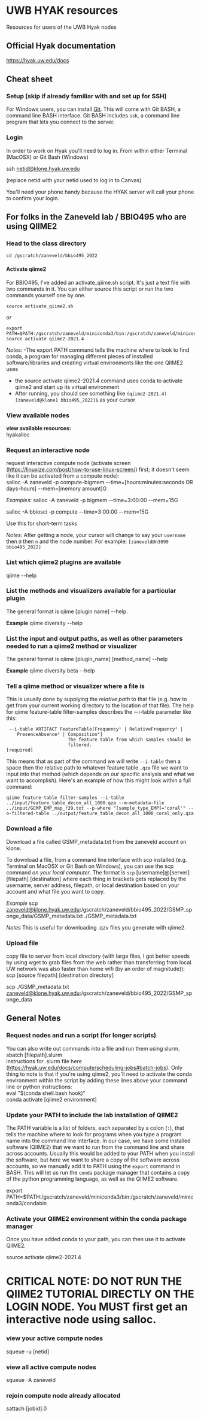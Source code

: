 # UWB HYAK resources
Resources for users of the UWB Hyak nodes

## Official Hyak documentation
https://hyak.uw.edu/docs

## Cheat sheet

### Setup (skip if already familiar with and set up for SSH)
For Windows users, you can install [Git](https://git-scm.com/downloads). This will come with Git BASH, a command line BASH interface. Git BASH includes `ssh`, a command line program that lets you connect to the server.

### Login
In order to work on Hyak you'll need to log in. From within either Terminal (MacOSX) or Git Bash (Windows)

ssh netid@klone.hyak.uw.edu

(replace netid with your netid used to log in to Canvas)

You'll need your phone handy because the HYAK server will call your phone to confirm your login.


## For folks in the Zaneveld lab / BBIO495 who are using QIIME2

### Head to the class directory
```
cd /gscratch/zaneveld/bbio495_2022
```
#### Activate qiime2

For BBIO495, I've added an activate_qiime.sh script. It's just a text file with two commands in it.
You can either source this script or run the two commands yourself one by one. 
```
source activate_qiime2.sh
```
*or*
```
export PATH=$PATH:/gscratch/zaneveld/miniconda3/bin:/gscratch/zaneveld/miniconda3/condabin
source activate qiime2-2021.4
```
*Notes:*
-The export PATH command tells the machine where to look to find conda, a program for managing different pieces of installed software/libraries and creating virtual environments like the one QIIME2 uses
- the source activate qiime2-2021.4 command uses conda to activate qiime2 and start up its virtual environment
- After running, you should see something like `(qiime2-2021.4) [zaneveld@klone1 bbio495_2022]$` as your cursor

### View available nodes
**view available resources:**  
hyakalloc

### Request an interactive node
request interactive compute node (activate screen (https://linuxize.com/post/how-to-use-linux-screen/) first; it doesn't seem like it can be activated from a compute node):  
salloc -A zaneveld -p compute-bigmem --time=[hours:minutes:seconds OR days-hours] --mem=[memory amount]G

*Examples*:
salloc -A zaneveld -p bigmem --time=3:00:00 --mem=15G

salloc -A bbiosci -p compute --time=3:00:00 --mem=15G

Use this for short-term tasks

*Notes:*
After getting a node, your cursor will change to say your `username` then `@` then `n` and the node number. For example: `[zaneveld@n3099 bbio495_2022]`

### List which qiime2 plugins are available

qiime --help

### List the methods and visualizers available for a particular plugin
The general format is qiime [plugin name] --help.

**Example**
qiime diversity --help

### List the input and output paths, as well as other parameters needed to run a qiime2 method or visualizer
The general format is qiime [plugin_name] [method_name] --help

**Example**
qiime diversity beta --help

### Tell a qiime method or visualizer where a file is
This is usually done by supplying the *relative path* to that file (e.g. how to get from your current working directory to the location of that file).
The help for qiime feature-table filter-samples describes  the --i-table parameter like this:
```
 --i-table ARTIFACT FeatureTable[Frequency¹ | RelativeFrequency² |
    PresenceAbsence³ | Composition⁴]
                       The feature table from which samples should be
                       filtered.                                    [required]
```
This means that as part of the command we will write `--i-table` then a space then the relative path to whatever feature table `.qza` file we want to input into that method (which depends on our specific analysis and what we want to accomplish). Here's an example of how this might look within a full command:
```
qiime feature-table filter-samples --i-table ../input/feature_table_decon_all_1000.qza --m-metadata-file ../input/GCMP_EMP_map_r29.txt --p-where "[sample_type_EMP]='coral'" --o-filtered-table ../output/feature_table_decon_all_1000_coral_only.qza
```                       
                  

### Download a file
Download a file called GSMP_metadata.txt from the zaneveld account on klone.

To download a file, from a command line interface with scp installed (e.g. Terminal on MacOSX or Git Bash on Windows), you can use the scp command *on your local computer*. The format is `scp` [username]@[server]:[filepath] [destination] where each thing in brackets gets replaced by the username, server address, filepath, or local destination based on your account and what file you want to copy. 

*Example*
scp zaneveld@klone.hyak.uw.edu:/gscratch/zaneveld/bbio495_2022/GSMP_sponge_data/GSMP_metadata.txt ./GSMP_metadata.txt 

*Notes*
This is useful for downloading .qzv files you generate with qiime2.

### Upload file
copy file to server from local directory (with large files, I got better speeds by using wget to grab files from the web rather than transferring from local. UW network was also faster than home wifi (by an order of magnitude)):  
scp [source filepath] [destination directory]  

scp ./GSMP_metadata.txt zaneveld@klone.hyak.uw.edu:/gscratch/zaneveld/bbio495_2022/GSMP_sponge_data

## General Notes

### Request nodes and run a script (for longer scripts)
You can also write out commands into a file and run them using slurm. 
sbatch [filepath].slurm  
instructions for .slurm file here (https://hyak.uw.edu/docs/compute/scheduling-jobs#batch-jobs). Only thing to note is that if you're using qiime2, you'll need to activate the conda environment within the script by adding these lines above your command line or python instructions:  
eval "$(conda shell.bash hook)"  
conda activate [qiime2 environment] 


### Update your PATH to include the lab installation of QIIME2
The PATH variable is a list of folders, each separated by a colon (`:`), that tells the machine where to look for programs when you type a program name into the command line interface. In our case, we have some installed software (QIIME2) that we want to run from the command line and share across accounts. Usually this would be added to your PATH when you install the software, but here we want to share a copy of the software across accounts, so we manually add it to PATH using the `export` command in BASH. This will let us run the `conda` package manager that contains a copy of the python programming language, as well as the QIIME2 software.

export PATH=$PATH:/gscratch/zaneveld/miniconda3/bin:/gscratch/zaneveld/miniconda3/condabin

### Activate your QIIME2 environment within the conda package manager
Once you have added conda to your path, you can then use it to activate QIIME2.

source activate qiime2-2021.4

# CRITICAL NOTE: DO NOT RUN THE QIIME2 TUTORIAL DIRECTLY ON THE LOGIN NODE. You **MUST** first get an interactive node using salloc.

### view your active compute nodes  
squeue -u [netid]

### view all active compute nodes
squeue -A zaneveld

### rejoin compute node already allocated  
sattach [jobid].0
